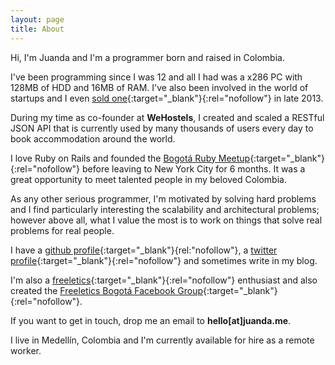 ```yaml
---
layout: page
title: About
---
```


Hi, I'm Juanda and I'm a programmer born and raised in Colombia.

I've been programming since I was 12 and all I had was a x286 PC with 128MB of
HDD and 16MB of RAM. I've also been involved in the world of startups and I even
[sold one](http://www.studentuniverse.com/blog/2013/11/studentuniverse-acquires-travel-startup-wehostels/){:target="_blank"}{:rel="nofollow"}
in late 2013.

During my time as co-founder at **WeHostels**, I created and scaled a RESTful
JSON API that is currently used by many thousands of users every day to book
accommodation around the world.

I love Ruby on Rails and founded the
[Bogotá Ruby Meetup](http://www.meetup.com/bogota-ruby-meetup/){:target="_blank"}{:rel="nofollow"}
before leaving to New York City for 6 months. It was a great opportunity to meet
talented people in my beloved Colombia.

As any other serious programmer, I'm motivated by solving hard problems and I
find particularly interesting the scalability and architectural problems;
however above all, what I value the most is to work on things that solve real
problems for real people.

I have a [github profile](https://github.com/juandazapata){:target="_blank"}{rel:"nofollow"},
a [twitter profile](https://twitter.com/juanzuluaga){:target="_blank"}{:rel="nofollow"}
and sometimes write in my blog.

I'm also a
[freeletics](https://www.freeletics.com/en/users/445026/feed){:target="_blank"}{:rel="nofollow"}
enthusiast and also created the
[Freeletics Bogotá Facebook Group](https://www.facebook.com/groups/1544842239085626/){:target="_blank"}{:rel="nofollow"}.

If you want to get in touch, drop me an email to **hello[at]juanda.me**.

I live in Medellín, Colombia and I'm currently available for hire as a remote
worker.
